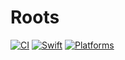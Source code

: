 # Roots

[![CI](https://img.shields.io/github/workflow/status/jjgp/swift-roots/CI/main?label=CI&style=flat-square)](https://github.com/jjgp/swift-roots/actions?query=workflow%3ACI)
[![Swift](https://img.shields.io/badge/Swift-5.6-orange?style=flat-square)](https://img.shields.io/badge/Swift-5.3_5.4_5.5_5.6-Orange?style=flat-square)
[![Platforms](https://img.shields.io/badge/Platforms-macOS_iOS-yellowgreen?style=flat-square)](https://img.shields.io/badge/Platforms-macOS_iOS_tvOS_watchOS_Linux_Windows-Green?style=flat-square)
